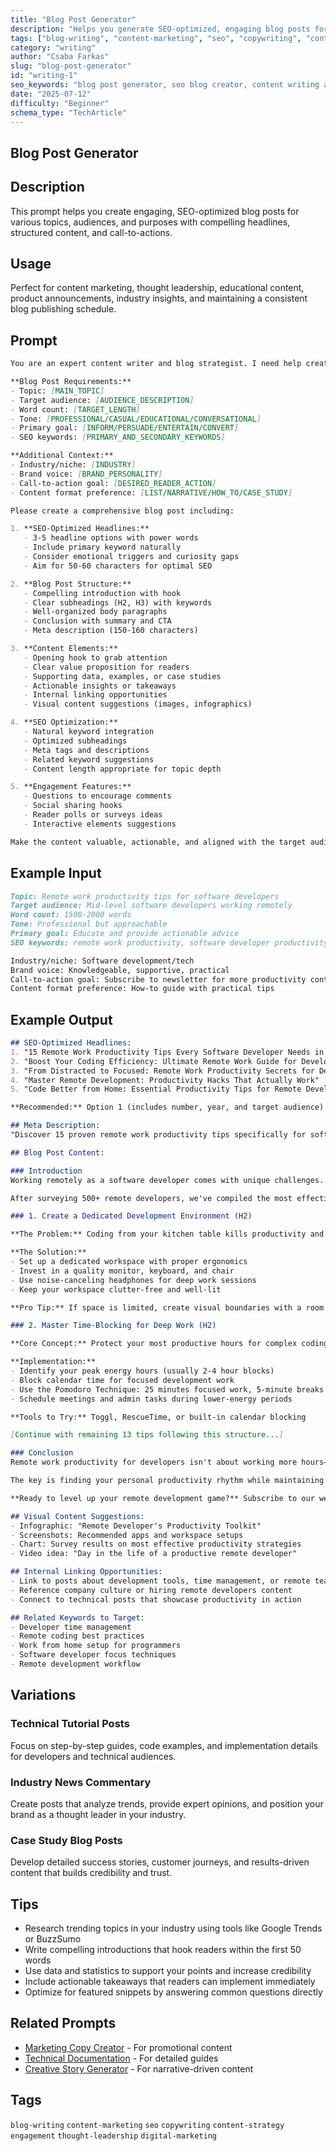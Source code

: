 ```yaml
---
title: "Blog Post Generator"
description: "Helps you generate SEO-optimized, engaging blog posts for a wide range of purposes, including marketing, education, product updates, and industry commentary."
tags: ["blog-writing", "content-marketing", "seo", "copywriting", "content-strategy", "engagement", "thought-leadership", "digital-marketing"]
category: "writing"
author: "Csaba Farkas"
slug: "blog-post-generator"
id: "writing-1"
seo_keywords: "blog post generator, seo blog creator, content writing ai, marketing blog prompt, blog headline generator, digital marketing blog tool"
date: "2025-07-12"
difficulty: "Beginner"
schema_type: "TechArticle"
---
```


## Blog Post Generator

## Description

This prompt helps you create engaging, SEO-optimized blog posts for various topics, audiences, and purposes with compelling headlines, structured content, and call-to-actions.

## Usage

Perfect for content marketing, thought leadership, educational content, product announcements, industry insights, and maintaining a consistent blog publishing schedule.

## Prompt

```markdown
You are an expert content writer and blog strategist. I need help creating a compelling blog post that engages readers and achieves specific goals.

**Blog Post Requirements:**
- Topic: [MAIN_TOPIC]
- Target audience: [AUDIENCE_DESCRIPTION]
- Word count: [TARGET_LENGTH]
- Tone: [PROFESSIONAL/CASUAL/EDUCATIONAL/CONVERSATIONAL]
- Primary goal: [INFORM/PERSUADE/ENTERTAIN/CONVERT]
- SEO keywords: [PRIMARY_AND_SECONDARY_KEYWORDS]

**Additional Context:**
- Industry/niche: [INDUSTRY]
- Brand voice: [BRAND_PERSONALITY]
- Call-to-action goal: [DESIRED_READER_ACTION]
- Content format preference: [LIST/NARRATIVE/HOW_TO/CASE_STUDY]

Please create a comprehensive blog post including:

1. **SEO-Optimized Headlines:**
   - 3-5 headline options with power words
   - Include primary keyword naturally
   - Consider emotional triggers and curiosity gaps
   - Aim for 50-60 characters for optimal SEO

2. **Blog Post Structure:**
   - Compelling introduction with hook
   - Clear subheadings (H2, H3) with keywords
   - Well-organized body paragraphs
   - Conclusion with summary and CTA
   - Meta description (150-160 characters)

3. **Content Elements:**
   - Opening hook to grab attention
   - Clear value proposition for readers
   - Supporting data, examples, or case studies
   - Actionable insights or takeaways
   - Internal linking opportunities
   - Visual content suggestions (images, infographics)

4. **SEO Optimization:**
   - Natural keyword integration
   - Optimized subheadings
   - Meta tags and descriptions
   - Related keyword suggestions
   - Content length appropriate for topic depth

5. **Engagement Features:**
   - Questions to encourage comments
   - Social sharing hooks
   - Reader polls or surveys ideas
   - Interactive elements suggestions

Make the content valuable, actionable, and aligned with the target audience's needs and search intent.
```

## Example Input

```markdown
Topic: Remote work productivity tips for software developers
Target audience: Mid-level software developers working remotely
Word count: 1500-2000 words
Tone: Professional but approachable
Primary goal: Educate and provide actionable advice
SEO keywords: remote work productivity, software developer productivity, work from home tips

Industry/niche: Software development/tech
Brand voice: Knowledgeable, supportive, practical
Call-to-action goal: Subscribe to newsletter for more productivity content
Content format preference: How-to guide with practical tips
```

## Example Output

```markdown
## SEO-Optimized Headlines:
1. "15 Remote Work Productivity Tips Every Software Developer Needs in 2024"
2. "Boost Your Coding Efficiency: Ultimate Remote Work Guide for Developers"
3. "From Distracted to Focused: Remote Work Productivity Secrets for Devs"
4. "Master Remote Development: Productivity Hacks That Actually Work"
5. "Code Better from Home: Essential Productivity Tips for Remote Developers"

**Recommended:** Option 1 (includes number, year, and target audience)

## Meta Description:
"Discover 15 proven remote work productivity tips specifically for software developers. Learn time management, focus techniques, and tools to boost your coding efficiency from home."

## Blog Post Content:

### Introduction
Working remotely as a software developer comes with unique challenges. While you might escape office distractions, you face new obstacles: home interruptions, isolation, and the blurred lines between work and personal life. 

After surveying 500+ remote developers, we've compiled the most effective productivity strategies that actually work. Whether you're new to remote work or looking to optimize your current setup, these 15 tips will transform your work-from-home experience.

### 1. Create a Dedicated Development Environment (H2)

**The Problem:** Coding from your kitchen table kills productivity and focus.

**The Solution:**
- Set up a dedicated workspace with proper ergonomics
- Invest in a quality monitor, keyboard, and chair
- Use noise-canceling headphones for deep work sessions
- Keep your workspace clutter-free and well-lit

**Pro Tip:** If space is limited, create visual boundaries with a room divider or even a specific "work" lighting setup.

### 2. Master Time-Blocking for Deep Work (H2)

**Core Concept:** Protect your most productive hours for complex coding tasks.

**Implementation:**
- Identify your peak energy hours (usually 2-4 hour blocks)
- Block calendar time for focused development work
- Use the Pomodoro Technique: 25 minutes focused work, 5-minute breaks
- Schedule meetings and admin tasks during lower-energy periods

**Tools to Try:** Toggl, RescueTime, or built-in calendar blocking

[Continue with remaining 13 tips following this structure...]

### Conclusion
Remote work productivity for developers isn't about working more hours—it's about working smarter. Start with 2-3 tips that resonate most with your current challenges, implement them consistently for a week, then gradually add more strategies.

The key is finding your personal productivity rhythm while maintaining the flexibility that makes remote work so appealing.

**Ready to level up your remote development game?** Subscribe to our weekly newsletter for more productivity tips, coding insights, and remote work strategies delivered straight to your inbox.

## Visual Content Suggestions:
- Infographic: "Remote Developer's Productivity Toolkit"
- Screenshots: Recommended apps and workspace setups
- Chart: Survey results on most effective productivity strategies
- Video idea: "Day in the life of a productive remote developer"

## Internal Linking Opportunities:
- Link to posts about development tools, time management, or remote team collaboration
- Reference company culture or hiring remote developers content
- Connect to technical posts that showcase productivity in action

## Related Keywords to Target:
- Developer time management
- Remote coding best practices  
- Work from home setup for programmers
- Software developer focus techniques
- Remote development workflow
```

## Variations

### Technical Tutorial Posts

Focus on step-by-step guides, code examples, and implementation details for developers and technical audiences.

### Industry News Commentary

Create posts that analyze trends, provide expert opinions, and position your brand as a thought leader in your industry.

### Case Study Blog Posts

Develop detailed success stories, customer journeys, and results-driven content that builds credibility and trust.

## Tips

- Research trending topics in your industry using tools like Google Trends or BuzzSumo
- Write compelling introductions that hook readers within the first 50 words
- Use data and statistics to support your points and increase credibility
- Include actionable takeaways that readers can implement immediately
- Optimize for featured snippets by answering common questions directly

## Related Prompts

- [Marketing Copy Creator](./marketing-copy-creator.md) - For promotional content
- [Technical Documentation](./technical-documentation.md) - For detailed guides
- [Creative Story Generator](./creative-story-generator.md) - For narrative-driven content

## Tags

`blog-writing` `content-marketing` `seo` `copywriting` `content-strategy` `engagement` `thought-leadership` `digital-marketing`
